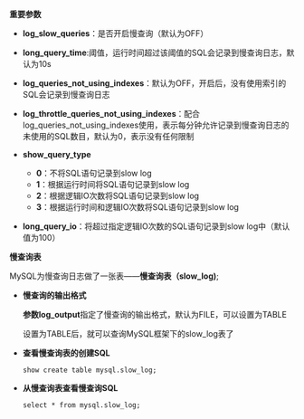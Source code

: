 **重要参数**

* **log_slow_queries**：是否开启慢查询（默认为OFF）

* **long_query_time**:阈值，运行时间超过该阈值的SQL会记录到慢查询日志，默认为10s
* **log_queries_not_using_indexes**：默认为OFF，开启后，没有使用索引的SQL会记录到慢查询日志
* **log_throttle_queries_not_using_indexes**：配合log_queries_not_using_indexes使用，表示每分钟允许记录到慢查询日志的未使用的SQL数目，默认为0，表示没有任何限制
* **show_query_type**
  * **0**：不将SQL语句记录到slow log
  * **1**：根据运行时间将SQL语句记录到slow log
  * **2**：根据逻辑IO次数将SQL语句记录到slow log
  * **3**：根据运行时间和逻辑IO次数将SQL语句记录到slow log
* **long_query_io**：将超过指定逻辑IO次数的SQL语句记录到slow log中（默认值为100）



**慢查询表**

MySQL为慢查询日志做了一张表——**慢查询表（slow_log)**;

* **慢查询的输出格式**

  **参数log_output**指定了慢查询的输出格式，默认为FILE，可以设置为TABLE

  设置为TABLE后，就可以查询MySQL框架下的slow_log表了

* **查看慢查询表的创建SQL**

  ```
  show create table mysql.slow_log;
  ```

* **从慢查询表查看慢查询SQL**

  ```
  select * from mysql.slow_log;
  ```

